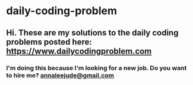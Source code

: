 # daily-coding-problem

## Hi. These are my solutions to the daily coding problems posted here: https://www.dailycodingproblem.com

### I'm doing this because I'm looking for a new job. Do you want to hire me? annaleejude@gmail.com
